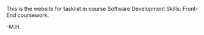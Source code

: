 This is the website for tasklist in course Software Development Skills: Front-End coursework.

-M.H.

